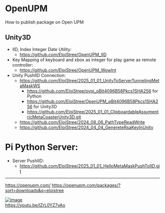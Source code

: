 # OpenUPM
How to publish package on Open UPM

## Unity3D
- IID, Index Integer Date Utility:
  - https://github.com/EloiStree/OpenUPM_IID
- Key Mapping of keyboard and xbox as integer for play game as remote controller:
  - https://github.com/EloiStree/OpenUPM_WowInt
- Unity PushIID Connection:
  - https://github.com/EloiStree/2025_01_01_UnityToServerTunnelingMetaMaskWS
    - https://github.com/EloiStree/pypi_pBit4096B58Pkcs1SHA256 for Python
    - https://github.com/EloiStree/OpenUPM_pBit4096B58Pkcs1SHA256 for Unity3D
    - https://github.com/EloiStree/2025_01_01_ClipboardableAssymentricMetaCoasterUnity3D.git
  - https://github.com/EloiStree/2024_08_06_PathTypeReadWrite
  - https://github.com/EloiStree/2024_04_04_GenereteRsaKeyInUnity
 
 

# Pi Python Server: 
- Server PushIID:
  - https://github.com/EloiStree/2025_01_01_HelloMetaMaskPushToIID.git
---------------- 

https://openupm.com/
https://openupm.com/packages/?sort=downloads&q=eloistree

[![image](https://github.com/user-attachments/assets/88ac53de-d863-475b-9532-3b850c762d69)](https://youtu.be/lZrL0YZ7vAo)   
https://youtu.be/lZrL0YZ7vAo  
